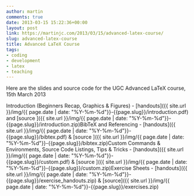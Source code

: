 ```yaml
---
author: martin
comments: true
date: 2013-03-15 15:22:36+00:00
layout: post
link: https://martinjc.com/2013/03/15/advanced-latex-course/
slug: advanced-latex-course
title: Advanced LaTeX Course
tags:
- coding
- development
- latex
- teaching
---
```


Here are the slides and source code for the UGC Advanced LaTeX course, 15th March 2013

Introduction (Beginners Recap, Graphics & Figures) - [handouts]({{ site.url }}/img/{{ page.date | date: "%Y-%m-%d"}}-{{page.slug}}/introduction.pdf) and [source
]({{ site.url }}/img/{{ page.date | date: "%Y-%m-%d"}}-{{page.slug}}/introduction.zip)BibTeX and Referencing - [handouts]({{ site.url }}/img/{{ page.date | date: "%Y-%m-%d"}}-{{page.slug}}/bibtex.pdf) & [source
]({{ site.url }}/img/{{ page.date | date: "%Y-%m-%d"}}-{{page.slug}}/bibtex.zip)Custom Commands & Environments, Source Code Listings, Tips & Tricks - [handouts]({{ site.url }}/img/{{ page.date | date: "%Y-%m-%d"}}-{{page.slug}}/custom.pdf) & [source
]({{ site.url }}/img/{{ page.date | date: "%Y-%m-%d"}}-{{page.slug}}/custom.zip)Exercise Sheets - [handouts]({{ site.url }}/img/{{ page.date | date: "%Y-%m-%d"}}-{{page.slug}}/exercise_handouts.zip) & [source]({{ site.url }}/img/{{ page.date | date: "%Y-%m-%d"}}-{{page.slug}}/exercises.zip)
